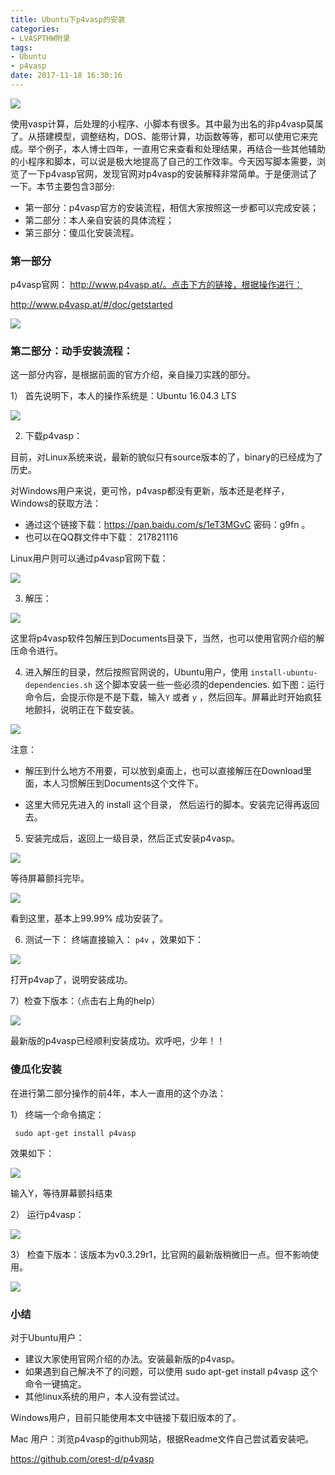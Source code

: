 ```yaml
---
title: Ubuntu下p4vasp的安装
categories: 
- LVASPTHW附录
tags: 
- Ubuntu
- p4vasp
date: 2017-11-18 16:30:16
---
```


![](A02/A02-1.png)

使用vasp计算，后处理的小程序、小脚本有很多。其中最为出名的非p4vasp莫属了。从搭建模型，调整结构，DOS、能带计算，功函数等等，都可以使用它来完成。举个例子，本人博士四年，一直用它来查看和处理结果，再结合一些其他辅助的小程序和脚本，可以说是极大地提高了自己的工作效率。今天因写脚本需要，浏览了一下p4vasp官网，发现官网对p4vasp的安装解释非常简单。于是便测试了一下。本节主要包含3部分:

* 第一部分：p4vasp官方的安装流程，相信大家按照这一步都可以完成安装；
*  第二部分：本人亲自安装的具体流程；
*  第三部分：傻瓜化安装流程。



### 第一部分

p4vasp官网： http://www.p4vasp.at/。点击下方的链接，根据操作进行： 

http://www.p4vasp.at/#/doc/getstarted

![](A02/A02-2.png)



### 第二部分：动手安装流程：

这一部分内容，是根据前面的官方介绍，亲自操刀实践的部分。

1） 首先说明下，本人的操作系统是：Ubuntu 16.04.3 LTS

![](A02/A02-3.png)



2) 下载p4vasp：

目前，对Linux系统来说，最新的貌似只有source版本的了，binary的已经成为了历史。

对Windows用户来说，更可怜，p4vasp都没有更新，版本还是老样子，Windows的获取方法：

* 通过这个链接下载：https://pan.baidu.com/s/1eT3MGvC 密码：g9fn 。
* 也可以在QQ群文件中下载： 217821116 

Linux用户则可以通过p4vasp官网下载：

![](A02/A02-4.png)



3) 解压：

![](A02/A02-5.png)



这里将p4vasp软件包解压到Documents目录下，当然，也可以使用官网介绍的解压命令进行。



4) 进入解压的目录，然后按照官网说的，Ubuntu用户，使用 `install-ubuntu-dependencies.sh` 这个脚本安装一些一些必须的dependencies. 如下图：运行命令后，会提示你是不是下载，输入`Y` 或者 `y` ，然后回车。屏幕此时开始疯狂地颤抖，说明正在下载安装。

![](A02/A02-6.png)



注意： 

* 解压到什么地方不用要，可以放到桌面上，也可以直接解压在Download里面，本人习惯解压到Documents这个文件下。

* 这里大师兄先进入的 install 这个目录， 然后运行的脚本。安装完记得再返回去。



5) 安装完成后，返回上一级目录，然后正式安装p4vasp。

![](A02/A02-7.png)

等待屏幕颤抖完毕。

![](A02/A02-8.png)



看到这里，基本上99.99% 成功安装了。

6) 测试一下： 终端直接输入： `p4v` ，效果如下：

![](A02/A02-9.png)



打开p4vap了，说明安装成功。



7）检查下版本：（点击右上角的help）

![](A02/A02-10.png)



最新版的p4vasp已经顺利安装成功。欢呼吧，少年！！



### 傻瓜化安装



在进行第二部分操作的前4年，本人一直用的这个办法：



1） 终端一个命令搞定：

```
 sudo apt-get install p4vasp
```

效果如下：

![](A02/A02-11.png)



输入Y，等待屏幕颤抖结束



2） 运行p4vasp：

![](A02/A02-12.png)



3） 检查下版本：该版本为v0.3.29r1，比官网的最新版稍微旧一点。但不影响使用。

![](A02/A02-13.png)



### 小结

对于Ubuntu用户：

* 建议大家使用官网介绍的办法。安装最新版的p4vasp。
* 如果遇到自己解决不了的问题，可以使用 sudo apt-get install p4vasp 这个命令一键搞定。
* 其他linux系统的用户，本人没有尝试过。

Windows用户，目前只能使用本文中链接下载旧版本的了。

Mac 用户：浏览p4vasp的github网站，根据Readme文件自己尝试着安装吧。

https://github.com/orest-d/p4vasp
